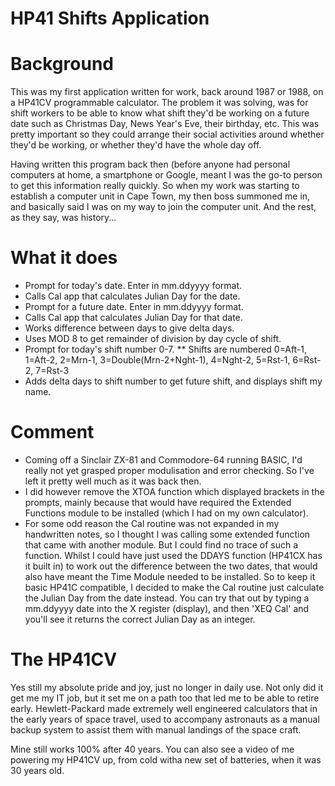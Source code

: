 # HP41 Shifts Application

# Background
This was my first application written for work, back around 1987 or 1988, on a HP41CV programmable calculator. The problem it was solving, was for shift workers to be able to know what shift they'd be working on a future date such as Christmas Day, News Year's Eve, their birthday, etc. This was pretty important so they could arrange their social activities around whether they'd be working, or whether they'd have the whole day off.

Having written this program back then (before anyone had personal computers at home, a smartphone or Google, meant I was the go-to person to get this information really quickly. So when my work was starting to establish a computer unit in Cape Town, my then boss summoned me in, and basically said I was on my way to join the computer unit. And the rest, as they say, was history...

# What it does
* Prompt for today's date. Enter in mm.ddyyyy format.
* Calls Cal app that calculates Julian Day for the date.
* Prompt for a future date. Enter in mm.ddyyyy format.
* Calls Cal app that calculates Julian Day for that date.
* Works difference between days to give delta days.
* Uses MOD 8 to get remainder of division by day cycle of shift.
* Prompt for today's shift number 0-7.
** Shifts are numbered 0=Aft-1, 1=Aft-2, 2=Mrn-1, 3=Double(Mrn-2+Nght-1), 4=Nght-2, 5=Rst-1, 6=Rst-2, 7=Rst-3
* Adds delta days to shift number to get future shift, and displays shift my name.

# Comment
* Coming off a Sinclair ZX-81 and Commodore-64 running BASIC, I'd really not yet grasped proper modulisation and error checking. So I've left it pretty well much as it was back then.
* I did however remove the XTOA function which displayed brackets in the prompts, mainly because that would have required the Extended Functions module to be installed (which I had on my own calculator).
* For some odd reason the Cal routine was not expanded in my handwritten notes, so I thought I was calling some extended function that came with another module. But I could find no trace of such a function. Whilst I could have just used the DDAYS function (HP41CX has it built in) to work out the difference between the two dates, that would also have meant the Time Module needed to be installed. So to keep it basic HP41C compatible, I decided to make the Cal routine just calculate the Julian Day from the date instead. You can try that out by typing a mm.ddyyyy date into the X register (display), and then 'XEQ Cal' and you'll see it returns the correct Julian Day as an integer.

# The HP41CV
Yes still my absolute pride and joy, just no longer in daily use. Not only did it get me my IT job, but it set me on a path too that led me to be able to retire early. Hewlett-Packard made extremely well engineered calculators that in the early years of space travel, used to accompany astronauts as a manual backup system to assist them with manual landings of the space craft.

Mine still works 100% after 40 years. You can also see a video of me powering my HP41CV up, from cold witha  new set of batteries, when it was 30 years old.

